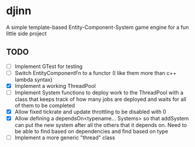 # djinn
A simple template-based Entity-Component-System game engine for a fun little side project

## TODO
- [ ] Implement GTest for testing
- [ ] Switch EntityComponentFn to a functor (I like them more than c++ lambda syntax)
- [x] Implement a working ThreadPool
- [ ] Implement System functions to deploy work to the ThreadPool with a class that keeps track of how many jobs are deployed and waits for all of them to be completed
- [x] Allow fixed tickrate and update throttling to be disabled with 0
- [x] Allow defining a dependsOn<typename... Systems> so that addSystem can put the new system after all the others that it depends on. Need to be able to find based on dependencies and find based on type
- [ ] Implement a more generic "thread" class
